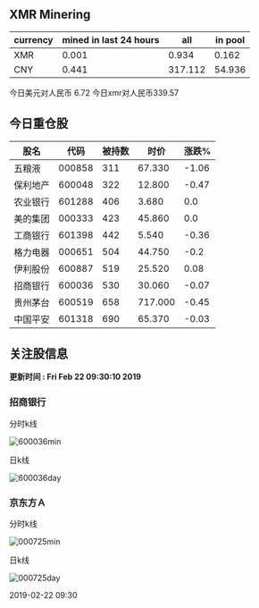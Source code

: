 ## XMR Minering

|currency|mined in last 24 hours|all|in pool|
|---|---|---|---|
|XMR|0.001|0.934|0.162|
|CNY|0.441|317.112|54.936|

今日美元对人民币 6.72	今日xmr对人民币339.57


## 今日重仓股 

|股名|代码|被持数|时价|涨跌%|
|---|---|---|---|---|
|五粮液|000858|311|67.330|-1.06|
|保利地产|600048|322|12.800|-0.47|
|农业银行|601288|406|3.680|0.0|
|美的集团|000333|423|45.860|0.0|
|工商银行|601398|442|5.540|-0.36|
|格力电器|000651|504|44.750|-0.2|
|伊利股份|600887|519|25.520|0.08|
|招商银行|600036|530|30.060|-0.07|
|贵州茅台|600519|658|717.000|-0.45|
|中国平安|601318|690|65.370|-0.03|

## 关注股信息
**更新时间 : Fri Feb 22 09:30:10 2019**
### 招商银行 
分时k线

![600036min](http://image.sinajs.cn/newchart/min/n/sh600036.gif)

日k线

![600036day](http://image.sinajs.cn/newchart/daily/n/sh600036.gif)

### 京东方Ａ 
分时k线

![000725min](http://image.sinajs.cn/newchart/min/n/sz000725.gif)

日k线

![000725day](http://image.sinajs.cn/newchart/daily/n/sz000725.gif)

2019-02-22 09:30